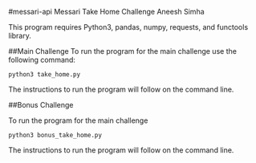 #messari-api
Messari Take Home Challenge
Aneesh Simha


This program requires Python3, pandas, numpy, requests, and functools library.

##Main Challenge
To run the program for the main challenge use the following command:

`python3 take_home.py`

The instructions to run the program will follow on the command line.

##Bonus Challenge

To run the program for the main challenge

`python3 bonus_take_home.py `

The instructions to run the program will follow on the command line.
